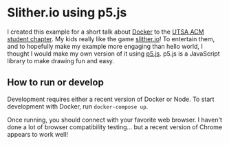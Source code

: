 # Slither.io using p5.js

I created this example for a short talk about [Docker][docker] to the [UTSA ACM
student chapter][acm]. My kids really like the game [slither.io][slither]! To
entertain them, and to hopefully make my example more engaging than hello world,
I thought I would make my own version of it using [p5.js][p5]. p5.js is a
JavaScript library to make drawing fun and easy.

## How to run or develop

Development requires either a recent version of Docker or Node. To start
development with Docker, run `docker-compose up`.

Once running, you should connect with your favorite web browser. I haven't done
a lot of browser compatibility testing... but a recent version of Chrome appears
to work well!


[slither]: https://slither.io
[docker]: https://www.docker.com/
[acm]: https://www.acm-utsa.org/
[p5]: https://p5js.org/
